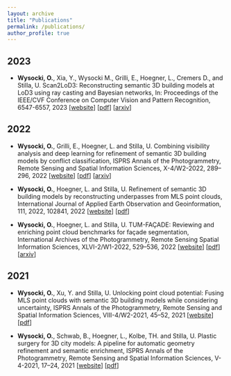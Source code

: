 ```yaml
---
layout: archive
title: "Publications"
permalink: /publications/
author_profile: true
---
```


## 2023
- **Wysocki, O.**, Xia, Y., Wysocki M., Grilli, E., Hoegner, L., Cremers D., and Stilla, U. Scan2LoD3: Reconstructing
semantic 3D building models at LoD3 using ray casting and Bayesian networks, In: Proceedings of the IEEE/CVF
Conference on Computer Vision and Pattern Recognition, 6547-6557, 2023 [[website](https://openaccess.thecvf.com/content/CVPR2023W/PCV/html/Wysocki_Scan2LoD3_Reconstructing_Semantic_3D_Building_Models_at_LoD3_Using_Ray_CVPRW_2023_paper.html)] [[pdf](https://openaccess.thecvf.com/content/CVPR2023W/PCV/papers/Wysocki_Scan2LoD3_Reconstructing_Semantic_3D_Building_Models_at_LoD3_Using_Ray_CVPRW_2023_paper.pdf)] [[arxiv](http://arxiv.org/abs/2305.06314)]


## 2022

- **Wysocki, O.**, Grilli, E., Hoegner, L. and Stilla, U. Combining visibility analysis and deep learning for refinement of
semantic 3D building models by conflict classification, ISPRS Annals of the Photogrammetry, Remote Sensing and
Spatial Information Sciences, X-4/W2-2022, 289–296, 2022 [[website](https://isprs-annals.copernicus.org/articles/X-4-W2-2022/289/2022/)] [[pdf](https://isprs-annals.copernicus.org/articles/X-4-W2-2022/289/2022/isprs-annals-X-4-W2-2022-289-2022.pdf)] [[arxiv](https://arxiv.org/abs/2303.05998)]

- **Wysocki, O.**, Hoegner, L. and Stilla, U. Refinement of semantic 3D building models by reconstructing underpasses
from MLS point clouds, International Journal of Applied Earth Observation and Geoinformation, 111, 2022, 102841, 2022 [[website](https://www.sciencedirect.com/science/article/pii/S1569843222000437)] [[pdf](https://www.sciencedirect.com/science/article/pii/S1569843222000437/pdfft?md5=ba44c93136df12d071b50f10a768c8d1&pid=1-s2.0-S1569843222000437-main.pdf)] 

- **Wysocki, O.**, Hoegner, L. and Stilla, U. TUM-FAÇADE: Reviewing and enriching point cloud benchmarks for façade
segmentation, International Archives of the Photogrammetry, Remote Sensing Spatial Information Sciences,
XLVI-2/W1-2022, 529–536, 2022 [[website](https://isprs-archives.copernicus.org/articles/XLVI-2-W1-2022/529/2022/isprs-archives-XLVI-2-W1-2022-529-2022.html)] [[pdf](https://isprs-archives.copernicus.org/articles/XLVI-2-W1-2022/529/2022/isprs-archives-XLVI-2-W1-2022-529-2022.pdf)] [[arxiv](https://arxiv.org/abs/2304.07140)]


## 2021

- **Wysocki, O.**, Xu, Y. and Stilla, U. Unlocking point cloud potential: Fusing MLS point clouds with semantic 3D
building models while considering uncertainty, ISPRS Annals of the Photogrammetry, Remote Sensing and Spatial
Information Sciences, VIII-4/W2-2021, 45–52, 2021 [[website](https://isprs-annals.copernicus.org/articles/VIII-4-W2-2021/45/2021/)] [[pdf](https://isprs-annals.copernicus.org/articles/VIII-4-W2-2021/45/2021/isprs-annals-VIII-4-W2-2021-45-2021.pdf)]

- **Wysocki, O.**, Schwab, B., Hoegner, L., Kolbe, TH. and Stilla, U. Plastic surgery for 3D city models: A pipeline for
automatic geometry refinement and semantic enrichment, ISPRS Annals of the Photogrammetry, Remote Sensing and
Spatial Information Sciences, V-4-2021, 17–24, 2021 [[website](https://isprs-annals.copernicus.org/articles/V-4-2021/17/2021/)] [[pdf](https://isprs-annals.copernicus.org/articles/V-4-2021/17/2021/isprs-annals-V-4-2021-17-2021.pdf)]


